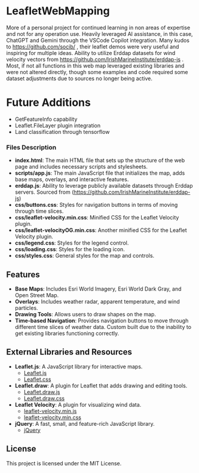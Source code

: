 # LeafletWebMapping
More of a personal project for continued learning in non areas of expertise and not for any operation use. Heavily leveraged AI assistance, in this case, ChatGPT and Gemini through the VSCode Copilot integration. Many kudos to https://github.com/socib/ , their leaflet demos were very useful and inspiring for multiple ideas. Ability to utilize Erddap datasets for wind velocity vectors from https://github.com/IrishMarineInstitute/erddap-js . Most, if not all functions in this web map leveraged existing libraries and were not altered directly, though some examples and code required some dataset adjustments due to sources no longer being active.

# Future Additions
- GetFeatureInfo capability
- Leaflet.FileLayer plugin integration
- Land classification through tensorflow


### Files Description

- **index.html**: The main HTML file that sets up the structure of the web page and includes necessary scripts and stylesheets.
- **scripts/app.js**: The main JavaScript file that initializes the map, adds base maps, overlays, and interactive features.
- **erddap.js**: Ability to leverage publicly available datasets through Erddap servers.
  Sourced from (https://github.com/IrishMarineInstitute/erddap-js)
- **css/buttons.css**: Styles for navigation buttons in terms of moving through time slices.
- **css/leaflet-velocity.min.css**: Minified CSS for the Leaflet Velocity plugin.
- **css/leaflet-velocityOG.min.css**: Another minified CSS for the Leaflet Velocity plugin.
- **css/legend.css**: Styles for the legend control.
- **css/loading.css**: Styles for the loading icon.
- **css/styles.css**: General styles for the map and controls.

## Features

- **Base Maps**: Includes Esri World Imagery, Esri World Dark Gray, and Open Street Map.
- **Overlays**: Includes weather radar, apparent temperature, and wind particles.
- **Drawing Tools**: Allows users to draw shapes on the map.
- **Time-based Navigation**: Provides navigation buttons to move through different time slices of weather data. Custom built due to the inability to get existing libraries functioning correctly.

## External Libraries and Resources

- **Leaflet.js**: A JavaScript library for interactive maps.
  - [Leaflet.js](https://unpkg.com/leaflet@1.9.4/dist/leaflet.js)
  - [Leaflet.css](https://unpkg.com/leaflet@1.9.4/dist/leaflet.css)
- **Leaflet.draw**: A plugin for Leaflet that adds drawing and editing tools.
  - [Leaflet.draw.js](https://cdnjs.cloudflare.com/ajax/libs/leaflet.draw/1.0.4/leaflet.draw.js)
  - [Leaflet.draw.css](https://cdnjs.cloudflare.com/ajax/libs/leaflet.draw/1.0.4/leaflet.draw.css)
- **Leaflet Velocity**: A plugin for visualizing wind data.
  - [leaflet-velocity.min.js](scripts/leaflet-velocity.min.js)
  - [leaflet-velocity.min.css](css/leaflet-velocity.min.css)
- **jQuery**: A fast, small, and feature-rich JavaScript library.
  - [jQuery](https://code.jquery.com/jquery-2.2.4.min.js)
  

## License

This project is licensed under the MIT License.
